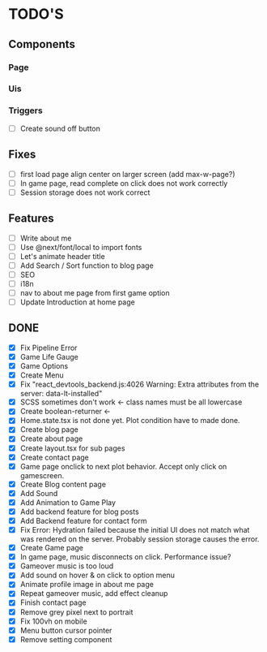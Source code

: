 # TODO'S

## Components

### Page

### Uis

### Triggers

- [ ] Create sound off button

## Fixes

- [ ] first load page align center on larger screen (add max-w-page?)
- [ ] In game page, read complete on click does not work correctly
- [ ] Session storage does not work correct

## Features

- [ ] Write about me
- [ ] Use @next/font/local to import fonts
- [ ] Let's animate header title
- [ ] Add Search / Sort function to blog page
- [ ] SEO
- [ ] i18n
- [ ] nav to about me page from first game option
- [ ] Update Introduction at home page

## DONE

- [x] Fix Pipeline Error
- [x] Game Life Gauge
- [x] Game Options
- [x] Create Menu
- [x] Fix "react_devtools_backend.js:4026 Warning: Extra attributes from the server: data-lt-installed"
- [x] SCSS sometimes don't work <- class names must be all lowercase
- [x] Create boolean-returner <-
- [x] Home.state.tsx is not done yet. Plot condition have to made done.
- [x] Create blog page
- [x] Create about page
- [x] Create layout.tsx for sub pages
- [x] Create contact page
- [x] Game page onclick to next plot behavior. Accept only click on gamescreen.
- [x] Create Blog content page
- [x] Add Sound
- [x] Add Animation to Game Play
- [x] Add backend feature for blog posts
- [x] Add Backend feature for contact form
- [x] Fix Error: Hydration failed because the initial UI does not match what was rendered on the server. Probably session storage causes the error.
- [x] Create Game page
- [x] In game page, music disconnects on click. Performance issue?
- [x] Gameover music is too loud
- [x] Add sound on hover & on click to option menu
- [x] Animate profile image in about me page
- [x] Repeat gameover music, add effect cleanup
- [x] Finish contact page
- [x] Remove grey pixel next to portrait
- [x] Fix 100vh on mobile
- [x] Menu button cursor pointer
- [x] Remove setting component
